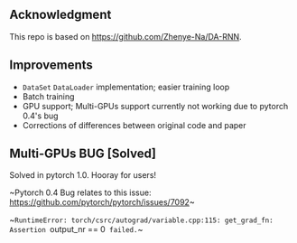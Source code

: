## Acknowledgment ##

This repo is based on https://github.com/Zhenye-Na/DA-RNN.

## Improvements ##

- `DataSet` `DataLoader` implementation; easier training loop
- Batch training
- GPU support; Multi-GPUs support currently not working due to
  pytorch 0.4's bug
- Corrections of differences between original code and paper

## Multi-GPUs BUG [Solved] ##
Solved in pytorch 1.0. Hooray for users!

~Pytorch 0.4 Bug relates to this issue: https://github.com/pytorch/pytorch/issues/7092~

~`RuntimeError: torch/csrc/autograd/variable.cpp:115: get_grad_fn: Assertion `output_nr == 0` failed.`~

